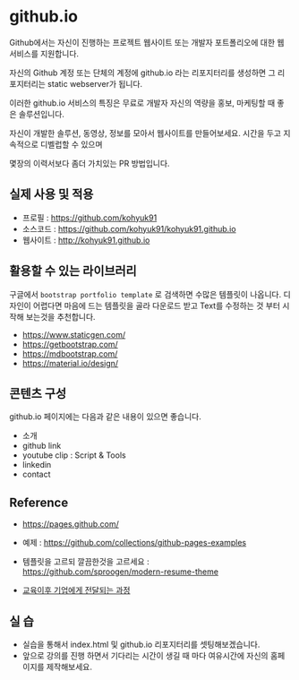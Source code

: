 # github.io
Github에서는 자신이 진행하는 프로젝트 웹사이트 또는 개발자 포트폴리오에 대한 웹서비스를 지원합니다.

자신의 Github 계정 또는 단체의 계정에 github.io 라는 리포지터리를 생성하면 그 리포지터리는 static webserver가 됩니다.

이러한 github.io 서비스의 특징은 무료로 개발자 자신의 역량을 홍보, 마케팅할 때 좋은 솔루션입니다.

자신이 개발한 솔루션, 동영상, 정보를 모아서 웹사이트를 만들어보세요.
시간을 두고 지속적으로 디벨럽할 수 있으며

몇장의 이력서보다 좀더 가치있는 PR 방법입니다.

## 실제 사용 및 적용
- 프로필 : https://github.com/kohyuk91
- 소스코드 : https://github.com/kohyuk91/kohyuk91.github.io
- 웹사이트 : http://kohyuk91.github.io

## 활용할 수 있는 라이브러리
구글에서 `bootstrap portfolio template` 로 검색하면 수많은 템플릿이 나옵니다.
디자인이 어렵다면 마음에 드는 템플릿을 골라 다운로드 받고 Text를 수정하는 것 부터 시작해 보는것을 추천합니다.

- https://www.staticgen.com/
- https://getbootstrap.com/
- https://mdbootstrap.com/
- https://material.io/design/

## 콘텐츠 구성
github.io 페이지에는 다음과 같은 내용이 있으면 좋습니다.
- 소개
- github link
- youtube clip : Script & Tools
- linkedin
- contact

## Reference
- https://pages.github.com/
- 예제 : https://github.com/collections/github-pages-examples
- 템플릿을 고르되 깔끔한것을 고르세요 : https://github.com/sproogen/modern-resume-theme

- [교육이후 기업에게 전달되는 과정](plan.md)

## 실 습
- 실습을 통해서 index.html 및 github.io 리포지터리를 셋팅해보겠습니다.
- 앞으로 강의를 진행 하면서 기다리는 시간이 생길 때 마다 여유시간에 자신의 홈페이지를 제작해보세요.